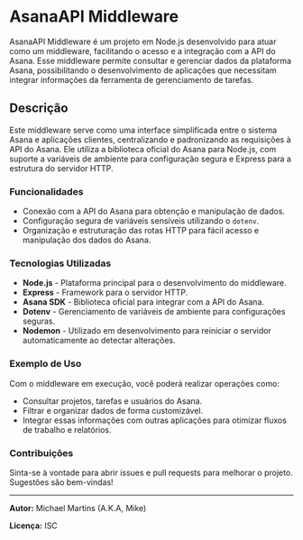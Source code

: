 # AsanaAPI Middleware

AsanaAPI Middleware é um projeto em Node.js desenvolvido para atuar como um middleware, facilitando o acesso e a integração com a API do Asana. Esse middleware permite consultar e gerenciar dados da plataforma Asana, possibilitando o desenvolvimento de aplicações que necessitam integrar informações da ferramenta de gerenciamento de tarefas.

## Descrição

Este middleware serve como uma interface simplificada entre o sistema Asana e aplicações clientes, centralizando e padronizando as requisições à API do Asana. Ele utiliza a biblioteca oficial do Asana para Node.js, com suporte a variáveis de ambiente para configuração segura e Express para a estrutura do servidor HTTP.

### Funcionalidades

- Conexão com a API do Asana para obtenção e manipulação de dados.
- Configuração segura de variáveis sensíveis utilizando o `dotenv`.
- Organização e estruturação das rotas HTTP para fácil acesso e manipulação dos dados do Asana.

### Tecnologias Utilizadas

- **Node.js** - Plataforma principal para o desenvolvimento do middleware.
- **Express** - Framework para o servidor HTTP.
- **Asana SDK** - Biblioteca oficial para integrar com a API do Asana.
- **Dotenv** - Gerenciamento de variáveis de ambiente para configurações seguras.
- **Nodemon** - Utilizado em desenvolvimento para reiniciar o servidor automaticamente ao detectar alterações.


### Exemplo de Uso

Com o middleware em execução, você poderá realizar operações como:

- Consultar projetos, tarefas e usuários do Asana.
- Filtrar e organizar dados de forma customizável.
- Integrar essas informações com outras aplicações para otimizar fluxos de trabalho e relatórios.

### Contribuições

Sinta-se à vontade para abrir issues e pull requests para melhorar o projeto. Sugestões são bem-vindas!

---

**Autor:** Michael Martins (A.K.A, Mike)

**Licença:** ISC
